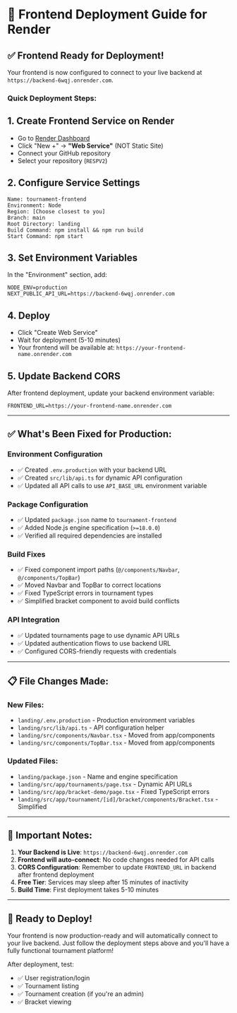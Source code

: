 # 🚀 Frontend Deployment Guide for Render

## ✅ **Frontend Ready for Deployment!**

Your frontend is now configured to connect to your live backend at `https://backend-6wqj.onrender.com`.

### **Quick Deployment Steps:**

## 1. **Create Frontend Service on Render**
   - Go to [Render Dashboard](https://dashboard.render.com)
   - Click "New +" → **"Web Service"** (NOT Static Site)
   - Connect your GitHub repository
   - Select your repository (`RESPV2`)

## 2. **Configure Service Settings**
   ```
   Name: tournament-frontend
   Environment: Node
   Region: [Choose closest to you]
   Branch: main
   Root Directory: landing
   Build Command: npm install && npm run build
   Start Command: npm start
   ```

## 3. **Set Environment Variables**
   In the "Environment" section, add:
   ```
   NODE_ENV=production
   NEXT_PUBLIC_API_URL=https://backend-6wqj.onrender.com
   ```

## 4. **Deploy**
   - Click "Create Web Service"
   - Wait for deployment (5-10 minutes)
   - Your frontend will be available at: `https://your-frontend-name.onrender.com`

## 5. **Update Backend CORS**
   After frontend deployment, update your backend environment variable:
   ```
   FRONTEND_URL=https://your-frontend-name.onrender.com
   ```

---

## ✅ **What's Been Fixed for Production:**

### **Environment Configuration**
- ✅ Created `.env.production` with your backend URL
- ✅ Created `src/lib/api.ts` for dynamic API configuration
- ✅ Updated all API calls to use `API_BASE_URL` environment variable

### **Package Configuration**
- ✅ Updated `package.json` name to `tournament-frontend`
- ✅ Added Node.js engine specification (`>=18.0.0`)
- ✅ Verified all required dependencies are installed

### **Build Fixes**
- ✅ Fixed component import paths (`@/components/Navbar`, `@/components/TopBar`)
- ✅ Moved Navbar and TopBar to correct locations
- ✅ Fixed TypeScript errors in tournament types
- ✅ Simplified bracket component to avoid build conflicts

### **API Integration**
- ✅ Updated tournaments page to use dynamic API URLs
- ✅ Updated authentication flows to use backend URL
- ✅ Configured CORS-friendly requests with credentials

---

## 📋 **File Changes Made:**

### **New Files:**
- `landing/.env.production` - Production environment variables
- `landing/src/lib/api.ts` - API configuration helper
- `landing/src/components/Navbar.tsx` - Moved from app/components
- `landing/src/components/TopBar.tsx` - Moved from app/components

### **Updated Files:**
- `landing/package.json` - Name and engine specification
- `landing/src/app/tournaments/page.tsx` - Dynamic API URLs
- `landing/src/app/bracket-demo/page.tsx` - Fixed TypeScript errors
- `landing/src/app/tournament/[id]/bracket/components/Bracket.tsx` - Simplified

---

## 🔧 **Important Notes:**

1. **Your Backend is Live**: `https://backend-6wqj.onrender.com`
2. **Frontend will auto-connect**: No code changes needed for API calls
3. **CORS Configuration**: Remember to update `FRONTEND_URL` in backend after frontend deployment
4. **Free Tier**: Services may sleep after 15 minutes of inactivity
5. **Build Time**: First deployment takes 5-10 minutes

---

## 🚀 **Ready to Deploy!**

Your frontend is now production-ready and will automatically connect to your live backend. Just follow the deployment steps above and you'll have a fully functional tournament platform!

After deployment, test:
- ✅ User registration/login
- ✅ Tournament listing
- ✅ Tournament creation (if you're an admin)
- ✅ Bracket viewing
